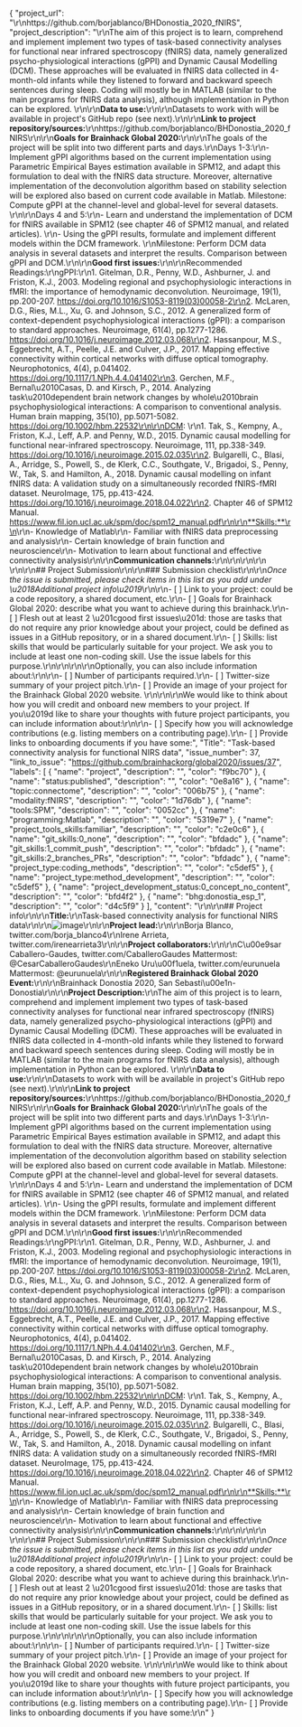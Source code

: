 {
  "project_url": "\r\nhttps://github.com/borjablanco/BHDonostia_2020_fNIRS",
  "project_description": "\r\nThe aim of this project is to learn, comprehend and implement implement two types of task-based connectivity analyses for functional near infrared spectroscopy (fNIRS) data, namely generalized psycho-physiological interactions (gPPI) and Dynamic Causal Modelling (DCM). These approaches will be evaluated in fNIRS data collected in 4-month-old infants while they listened to forward and backward speech sentences during sleep. Coding will mostly be in MATLAB (similar to the main programs for fNIRS data analysis), although implementation in Python can be explored. \r\n\r\n**Data to use:**\r\n<!-- If your project uses data, add a short description of the data and a link to its source. -->\r\nDatasets to work with will be available in project's GitHub repo (see next).\r\n\r\n**Link to project repository/sources:**\r\nhttps://github.com/borjablanco/BHDonostia_2020_fNIRS\r\n\r\n**Goals for Brainhack Global 2020:**\r\n<!-- Add a list of milestones or deliverables that you expect to achieve during the event. Try to provide goals of varying complexity for contributors with different sets of skills. -->\r\nThe goals of the project will be split into two different parts and days.\r\nDays 1-3:\r\n- Implement gPPI algorithms based on the current implementation using Parametric Empirical Bayes estimation available in SPM12, and adapt this formulation to deal with the fNIRS data structure. Moreover, alternative implementation of the deconvolution algorithm based on stability selection will be explored also based on current code available in Matlab. Milestone: Compute gPPI at the channel-level and global-level for several datasets. \r\n\r\nDays 4 and 5:\r\n- Learn and understand the implementation of DCM for fNIRS available in SPM12 (see chapter 46 of SPM12 manual, and related articles). \r\n- Using the gPPI results, formulate and implement different models within the DCM framework. \r\nMilestone: Perform DCM data analysis in several datasets and interpret the results. Comparison between gPPI and DCM.\r\n\r\n**Good first issues:**\r\n<!-- Add a list of tasks to help new contributors find easy gateways into open source projects. -->\r\nRecommended Readings:\r\ngPPI:\r\n1. Gitelman, D.R., Penny, W.D., Ashburner, J. and Friston, K.J., 2003. Modeling regional and psychophysiologic interactions in fMRI: the importance of hemodynamic deconvolution. Neuroimage, 19(1), pp.200-207. https://doi.org/10.1016/S1053-8119(03)00058-2\r\n2. McLaren, D.G., Ries, M.L., Xu, G. and Johnson, S.C., 2012. A generalized form of context-dependent psychophysiological interactions (gPPI): a comparison to standard approaches. Neuroimage, 61(4), pp.1277-1286. https://doi.org/10.1016/j.neuroimage.2012.03.068\r\n2. Hassanpour, M.S., Eggebrecht, A.T., Peelle, J.E. and Culver, J.P., 2017. Mapping effective connectivity within cortical networks with diffuse optical tomography. Neurophotonics, 4(4), p.041402. https://doi.org/10.1117/1.NPh.4.4.041402\r\n3. Gerchen, M.F., Bernal\u2010Casas, D. and Kirsch, P., 2014. Analyzing task\u2010dependent brain network changes by whole\u2010brain psychophysiological interactions: A comparison to conventional analysis. Human brain mapping, 35(10), pp.5071-5082.  https://doi.org/10.1002/hbm.22532\r\n\r\nDCM: \r\n1. Tak, S., Kempny, A., Friston, K.J., Leff, A.P. and Penny, W.D., 2015. Dynamic causal modelling for functional near-infrared spectroscopy. Neuroimage, 111, pp.338-349. https://doi.org/10.1016/j.neuroimage.2015.02.035\r\n2. Bulgarelli, C., Blasi, A., Arridge, S., Powell, S., de Klerk, C.C., Southgate, V., Brigadoi, S., Penny, W., Tak, S. and Hamilton, A., 2018. Dynamic causal modelling on infant fNIRS data: A validation study on a simultaneously recorded fNIRS-fMRI dataset. NeuroImage, 175, pp.413-424. https://doi.org/10.1016/j.neuroimage.2018.04.022\r\n2. Chapter 46 of SPM12 Manual. https://www.fil.ion.ucl.ac.uk/spm/doc/spm12_manual.pdf\r\n\r\n**Skills:**\r\n<!-- Add a list of skills needed to contribute to this project. Try to think of both coding and non-coding skills. You can provide predefined skill levels, but it\u2019s better if you give concrete examples of the type of task contributors will be facing. Please make sure you create equal opportunties to accomodate the newcomers in your project to learn from each other and share the experiences. -->\r\n- Knowledge of Matlab\r\n- Familiar with fNIRS data preprocessing and analysis\r\n- Certain knowledge of brain function and neuroscience\r\n- Motivation to learn about functional and effective connectivity analysis\r\n\r\n**Communication channels:**\r\n<!-- Add links to chat channels in Slack or Mattermost -->\r\n<!-- https://mattermost.brainhack.org/brainhack/channels/bhd2020_fnirs_task_connectivity-->\r\n\r\n<!-- [ ] Video channel: Please write here the communication channel (Zoom, Jitsi, Twitch or any other platform) you will be using to work collaboratively however please keep them as commented to avoid any public sharing. Once you set up your project Mattermost communication channel, make sure you write the link of the video channel at the header of the Mattermost channel for your attendees to know --> \r\n\r\n## Project Submission\r\n\r\n### Submission checklist\r\n\r\n*Once the issue is submitted, please check items in this list as you add under \u2018Additional project info\u2019*\r\n\r\n- [ ] Link to your project: could be a code repository, a shared document, etc.\r\n- [ ] Goals for Brainhack Global 2020: describe what you want to achieve during this brainhack.\r\n- [ ] Flesh out at least 2 \u201cgood first issues\u201d: those are tasks that do not require any prior knowledge about your project, could be defined as issues in a GitHub repository, or in a shared document.\r\n- [ ] Skills: list skills that would be particularly suitable for your project. We ask you to include at least one non-coding skill. Use the issue labels for this purpose.\r\n<!--- [ ] Chat channel: A link to a chat channel that will be used during the Brainhack Global 2020 event. This can be an existing channel or a new one. We recommend using the [Brainhack space on Mattermost](https://mattermost.brainhack.org/).-->\r\n<!-- [ ] Video channel: A link to a video channel that will be used during the Brainhack Global 2020 Brainhack. This can be an existing channel or a new one. For instance a [Jitsi meet room](https://meet.jit.si/). **Please, do not make the video channel public in here**: post a message in your chat channel and pin it so that it remains private, you do not get undesired content, and contributors can still have access to it..-->\r\n\r\nOptionally, you can also include information about:\r\n\r\n- [ ] Number of participants required.\r\n- [ ] Twitter-size summary of your project pitch.\r\n- [ ] Provide an image of your project for the Brainhack Global 2020 website. \r\n<!-- You can put an image anywhere in this issue and it will be used in to build your project page on the website. -->\r\n\r\nWe would like to think about how you will credit and onboard new members to your project. If you\u2019d like to share your thoughts with future project participants, you can include information about:\r\n\r\n- [ ] Specify how you will acknowledge contributions (e.g. listing members on a contributing page).\r\n- [ ] Provide links to onboarding documents if you have some:",
  "Title": "Task-based connectivity analysis for functional NIRS data",
  "issue_number": 37,
  "link_to_issue": "https://github.com/brainhackorg/global2020/issues/37",
  "labels": [
    {
      "name": "project",
      "description": "",
      "color": "f9bc70"
    },
    {
      "name": "status:published",
      "description": "",
      "color": "0e8a16"
    },
    {
      "name": "topic:connectome",
      "description": "",
      "color": "006b75"
    },
    {
      "name": "modality:fNIRS",
      "description": "",
      "color": "1d76db"
    },
    {
      "name": "tools:SPM",
      "description": "",
      "color": "0052cc"
    },
    {
      "name": "programming:Matlab",
      "description": "",
      "color": "5319e7"
    },
    {
      "name": "project_tools_skills:familiar",
      "description": "",
      "color": "c2e0c6"
    },
    {
      "name": "git_skills:0_none",
      "description": "",
      "color": "bfdadc"
    },
    {
      "name": "git_skills:1_commit_push",
      "description": "",
      "color": "bfdadc"
    },
    {
      "name": "git_skills:2_branches_PRs",
      "description": "",
      "color": "bfdadc"
    },
    {
      "name": "project_type:coding_methods",
      "description": "",
      "color": "c5def5"
    },
    {
      "name": "project_type:method_development",
      "description": "",
      "color": "c5def5"
    },
    {
      "name": "project_development_status:0_concept_no_content",
      "description": "",
      "color": "bfd4f2"
    },
    {
      "name": "bhg:donostia_esp_1",
      "description": "",
      "color": "d4c5f9"
    }
  ],
  "content": "<!-- Guidelines\r\n\r\nWe are very excited to meet you at Brainhack Global 2020 \ud83c\udf89. To submit a project, you need to be an attendee to one of the Brainhack Global 2020 events listed the [Brainhack Global 2020 webpage](https://brainhack.org/global2020/events/). Please, register to the event that is most suitable to your location, time zone, interest, and/or project prior to submitting one. Thank you!\r\n\r\nWe have prepared a checklist to help with your project submission. Here is how to proceed:\r\n\r\nBefore filling in any part, please submit this issue\r\nCheck items in the checklist below as you go through them\r\nOnce you are done (at least all 'required' items must be provided), please delete the \"Guidelines\" section and add a comment saying 'Hi @Brainhack-Global/project-monitors: my project is ready!'\r\nThank you!\r\n\r\nAfter the issue is submitted, we will assign a 'project monitor' from the event location that you are registered with to review your submission. Once the submission is approved by the 'project monitor', they will add the label 'Project is ready' and it will appear on [Brainhack Global 2020 Projects](https://brainhack.org/global2020/projects) page with a separate project dedicated webpage. \r\n\r\nNote that you can always update your issue which will also change your page on the website accordingly.\r\n\r\nIf at any time you need help from us or anything is unclear, please add a comment and ping your project monitor. Our team is here to help! -->\r\n\r\n## Project info\r\n\r\n**Title:**\r\nTask-based connectivity analysis for functional NIRS data\r\n\r\n![image](https://user-images.githubusercontent.com/7611340/97814326-dc79d000-1c89-11eb-95df-2c57e8af8dae.png)\r\n\r\n**Project lead:**\r\n<!-- Add full name (and Twitter and Mattermost handle if possible) of the contact person. -->\r\nBorja Blanco, twitter.com/borja_blanco4\r\nIrene Arrieta, twitter.com/irenearrieta3\r\n\r\n**Project collaborators:**\r\n<!-- Add full names (and Twitter handles if possible) of any person contributing to the project. Try to follow the [all-contributors specification](https://github.com/all-contributors/all-contributors). Contributions of any kind are welcome! -->\r\nC\u00e9sar Caballero-Gaudes, twitter.com/CaballeroGaudes Mattermost: @CesarCaballeroGaudes\r\nEneko Uru\u00f1uela, twitter.com/eurunuela  Mattermost: @eurunuela\r\n\r\n**Registered Brainhack Global 2020 Event:**\r\n<!-- Specify the city and country of the Brainhack Global 2020 event that you\r\nregistered for. If your local event has a special name or topic (e.g. Brainhack\r\nLondon - Clinical Nuroanatomy), please do specify that as well to help us\r\ndistinguish between potential events in the same city. -->\r\nBrainhack Donostia 2020, San Sebasti\u00e1n-Donostia\r\n\r\n**Project Description:**\r\nThe aim of this project is to learn, comprehend and implement implement two types of task-based connectivity analyses for functional near infrared spectroscopy (fNIRS) data, namely generalized psycho-physiological interactions (gPPI) and Dynamic Causal Modelling (DCM). These approaches will be evaluated in fNIRS data collected in 4-month-old infants while they listened to forward and backward speech sentences during sleep. Coding will mostly be in MATLAB (similar to the main programs for fNIRS data analysis), although implementation in Python can be explored. \r\n\r\n**Data to use:**\r\n<!-- If your project uses data, add a short description of the data and a link to its source. -->\r\nDatasets to work with will be available in project's GitHub repo (see next).\r\n\r\n**Link to project repository/sources:**\r\nhttps://github.com/borjablanco/BHDonostia_2020_fNIRS\r\n\r\n**Goals for Brainhack Global 2020:**\r\n<!-- Add a list of milestones or deliverables that you expect to achieve during the event. Try to provide goals of varying complexity for contributors with different sets of skills. -->\r\nThe goals of the project will be split into two different parts and days.\r\nDays 1-3:\r\n- Implement gPPI algorithms based on the current implementation using Parametric Empirical Bayes estimation available in SPM12, and adapt this formulation to deal with the fNIRS data structure. Moreover, alternative implementation of the deconvolution algorithm based on stability selection will be explored also based on current code available in Matlab. Milestone: Compute gPPI at the channel-level and global-level for several datasets. \r\n\r\nDays 4 and 5:\r\n- Learn and understand the implementation of DCM for fNIRS available in SPM12 (see chapter 46 of SPM12 manual, and related articles). \r\n- Using the gPPI results, formulate and implement different models within the DCM framework. \r\nMilestone: Perform DCM data analysis in several datasets and interpret the results. Comparison between gPPI and DCM.\r\n\r\n**Good first issues:**\r\n<!-- Add a list of tasks to help new contributors find easy gateways into open source projects. -->\r\nRecommended Readings:\r\ngPPI:\r\n1. Gitelman, D.R., Penny, W.D., Ashburner, J. and Friston, K.J., 2003. Modeling regional and psychophysiologic interactions in fMRI: the importance of hemodynamic deconvolution. Neuroimage, 19(1), pp.200-207. https://doi.org/10.1016/S1053-8119(03)00058-2\r\n2. McLaren, D.G., Ries, M.L., Xu, G. and Johnson, S.C., 2012. A generalized form of context-dependent psychophysiological interactions (gPPI): a comparison to standard approaches. Neuroimage, 61(4), pp.1277-1286. https://doi.org/10.1016/j.neuroimage.2012.03.068\r\n2. Hassanpour, M.S., Eggebrecht, A.T., Peelle, J.E. and Culver, J.P., 2017. Mapping effective connectivity within cortical networks with diffuse optical tomography. Neurophotonics, 4(4), p.041402. https://doi.org/10.1117/1.NPh.4.4.041402\r\n3. Gerchen, M.F., Bernal\u2010Casas, D. and Kirsch, P., 2014. Analyzing task\u2010dependent brain network changes by whole\u2010brain psychophysiological interactions: A comparison to conventional analysis. Human brain mapping, 35(10), pp.5071-5082.  https://doi.org/10.1002/hbm.22532\r\n\r\nDCM: \r\n1. Tak, S., Kempny, A., Friston, K.J., Leff, A.P. and Penny, W.D., 2015. Dynamic causal modelling for functional near-infrared spectroscopy. Neuroimage, 111, pp.338-349. https://doi.org/10.1016/j.neuroimage.2015.02.035\r\n2. Bulgarelli, C., Blasi, A., Arridge, S., Powell, S., de Klerk, C.C., Southgate, V., Brigadoi, S., Penny, W., Tak, S. and Hamilton, A., 2018. Dynamic causal modelling on infant fNIRS data: A validation study on a simultaneously recorded fNIRS-fMRI dataset. NeuroImage, 175, pp.413-424. https://doi.org/10.1016/j.neuroimage.2018.04.022\r\n2. Chapter 46 of SPM12 Manual. https://www.fil.ion.ucl.ac.uk/spm/doc/spm12_manual.pdf\r\n\r\n**Skills:**\r\n<!-- Add a list of skills needed to contribute to this project. Try to think of both coding and non-coding skills. You can provide predefined skill levels, but it\u2019s better if you give concrete examples of the type of task contributors will be facing. Please make sure you create equal opportunties to accomodate the newcomers in your project to learn from each other and share the experiences. -->\r\n- Knowledge of Matlab\r\n- Familiar with fNIRS data preprocessing and analysis\r\n- Certain knowledge of brain function and neuroscience\r\n- Motivation to learn about functional and effective connectivity analysis\r\n\r\n**Communication channels:**\r\n<!-- Add links to chat channels in Slack or Mattermost -->\r\n<!-- https://mattermost.brainhack.org/brainhack/channels/bhd2020_fnirs_task_connectivity-->\r\n\r\n<!-- [ ] Video channel: Please write here the communication channel (Zoom, Jitsi, Twitch or any other platform) you will be using to work collaboratively however please keep them as commented to avoid any public sharing. Once you set up your project Mattermost communication channel, make sure you write the link of the video channel at the header of the Mattermost channel for your attendees to know --> \r\n\r\n## Project Submission\r\n\r\n### Submission checklist\r\n\r\n*Once the issue is submitted, please check items in this list as you add under \u2018Additional project info\u2019*\r\n\r\n- [ ] Link to your project: could be a code repository, a shared document, etc.\r\n- [ ] Goals for Brainhack Global 2020: describe what you want to achieve during this brainhack.\r\n- [ ] Flesh out at least 2 \u201cgood first issues\u201d: those are tasks that do not require any prior knowledge about your project, could be defined as issues in a GitHub repository, or in a shared document.\r\n- [ ] Skills: list skills that would be particularly suitable for your project. We ask you to include at least one non-coding skill. Use the issue labels for this purpose.\r\n<!--- [ ] Chat channel: A link to a chat channel that will be used during the Brainhack Global 2020 event. This can be an existing channel or a new one. We recommend using the [Brainhack space on Mattermost](https://mattermost.brainhack.org/).-->\r\n<!-- [ ] Video channel: A link to a video channel that will be used during the Brainhack Global 2020 Brainhack. This can be an existing channel or a new one. For instance a [Jitsi meet room](https://meet.jit.si/). **Please, do not make the video channel public in here**: post a message in your chat channel and pin it so that it remains private, you do not get undesired content, and contributors can still have access to it..-->\r\n\r\nOptionally, you can also include information about:\r\n\r\n- [ ] Number of participants required.\r\n- [ ] Twitter-size summary of your project pitch.\r\n- [ ] Provide an image of your project for the Brainhack Global 2020 website. \r\n<!-- You can put an image anywhere in this issue and it will be used in to build your project page on the website. -->\r\n\r\nWe would like to think about how you will credit and onboard new members to your project. If you\u2019d like to share your thoughts with future project participants, you can include information about:\r\n\r\n- [ ] Specify how you will acknowledge contributions (e.g. listing members on a contributing page).\r\n- [ ] Provide links to onboarding documents if you have some:\r\n"
}
